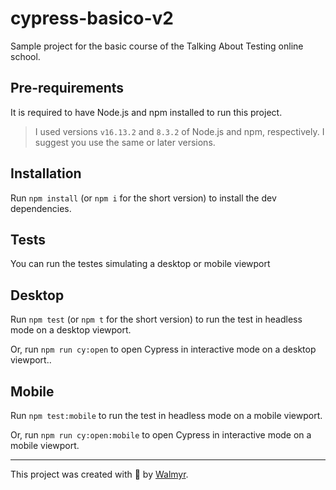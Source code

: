 # cypress-basico-v2

Sample project for the basic course of the Talking About Testing online school.

## Pre-requirements

It is required to have Node.js and npm installed to run this project.

> I used versions `v16.13.2` and `8.3.2` of Node.js and npm, respectively. I suggest you use the same or later versions.

## Installation

Run `npm install` (or `npm i` for the short version) to install the dev dependencies.

## Tests
You can run the testes simulating a desktop or mobile viewport

## Desktop

Run `npm test` (or `npm t` for the short version) to run the test in headless mode on a desktop viewport.

Or, run `npm run cy:open` to open Cypress in interactive mode on a desktop viewport..

## Mobile
Run `npm test:mobile` to run the test in headless mode on a mobile viewport.

Or, run `npm run cy:open:mobile` to open Cypress in interactive mode on a mobile viewport.


___

This project was created with 💚 by [Walmyr](https://walmyr.dev).
